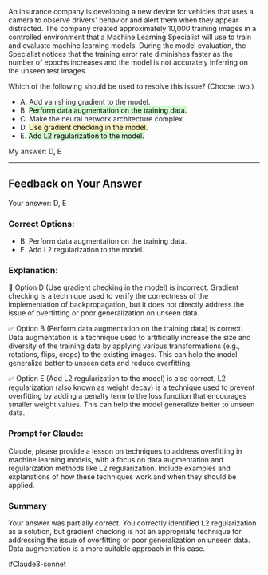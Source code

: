 An insurance company is developing a new device for vehicles that uses a camera to observe drivers' behavior and alert them when they appear distracted. The company created approximately 10,000 training images in a controlled environment that a Machine Learning Specialist will use to train and evaluate machine learning models. During the model evaluation, the Specialist notices that the training error rate diminishes faster as the number of epochs increases and the model is not accurately inferring on the unseen test images.  

Which of the following should be used to resolve this issue? (Choose two.)  

- A. Add vanishing gradient to the model.
- B. <mark style="background: #BBFABBA6;">Perform data augmentation on the training data.</mark>
- C. Make the neural network architecture complex.
- D. <mark style="background: #FFF3A3A6;">Use gradient checking in the model.</mark>
- E. <mark style="background: #BBFABBA6;">Add L2 regularization to the model.</mark>

My answer: D, E

---
## Feedback on Your Answer

Your answer: D, E

### Correct Options:
- B. Perform data augmentation on the training data.
- E. Add L2 regularization to the model.

### Explanation:

🚫 Option D (Use gradient checking in the model) is incorrect. Gradient checking is a technique used to verify the correctness of the implementation of backpropagation, but it does not directly address the issue of overfitting or poor generalization on unseen data.

✅ Option B (Perform data augmentation on the training data) is correct. Data augmentation is a technique used to artificially increase the size and diversity of the training data by applying various transformations (e.g., rotations, flips, crops) to the existing images. This can help the model generalize better to unseen data and reduce overfitting.

✅ Option E (Add L2 regularization to the model) is also correct. L2 regularization (also known as weight decay) is a technique used to prevent overfitting by adding a penalty term to the loss function that encourages smaller weight values. This can help the model generalize better to unseen data.

### Prompt for Claude:

Claude, please provide a lesson on techniques to address overfitting in machine learning models, with a focus on data augmentation and regularization methods like L2 regularization. Include examples and explanations of how these techniques work and when they should be applied.

### Summary

Your answer was partially correct. You correctly identified L2 regularization as a solution, but gradient checking is not an appropriate technique for addressing the issue of overfitting or poor generalization on unseen data. Data augmentation is a more suitable approach in this case.

#Claude3-sonnet 